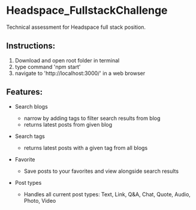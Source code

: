# Headspace_FullstackChallenge
Technical assessment for Headspace full stack position.

## Instructions:
  1. Download and open root folder in terminal
  2. type command 'npm start'
  3. navigate to 'http://localhost:3000/' in a web browser
  
 
## Features:
  - Search blogs
      - narrow by adding tags to filter search results from blog
      - returns latest posts from given blog
  - Search tags
      - returns latest posts with a given tag from all blogs
  - Favorite
      - Save posts to your favorites and view alongside search results

  - Post types
      - Handles all current post types: Text, Link, Q&A, Chat, Quote, Audio, Photo, Video
